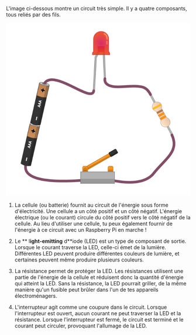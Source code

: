 L'image ci-dessous montre un circuit très simple. Il y a quatre composants, tous reliés par des fils.

![Circuit simple](images/simple-circuit.png)

1. La cellule (ou batterie) fournit au circuit de l'énergie sous forme d'électricité. Une cellule a un côté positif et un côté négatif. L'énergie électrique (ou le courant) circule du côté positif vers le côté négatif de la cellule. Au lieu d'utiliser une cellule, tu peux également fournir de l'énergie à ce circuit avec un Raspberry Pi en marche !

1. Le ** l**ight-**e**mitting** d**iode (LED) est un type de composant de sortie. Lorsque le courant traverse la LED, celle-ci émet de la lumière. Différentes LED peuvent produire différentes couleurs de lumière, et certaines peuvent même produire plusieurs couleurs.

1. La résistance permet de protéger la LED. Les résistances utilisent une partie de l'énergie de la cellule et réduisent donc la quantité d'énergie qui atteint la LED. Sans la résistance, la LED pourrait griller, de la même manière qu'un fusible peut brûler dans l'un de tes appareils électroménagers.

1. L'interrupteur agit comme une coupure dans le circuit. Lorsque l'interrupteur est ouvert, aucun courant ne peut traverser la LED et la résistance. Lorsque l'interrupteur est fermé, le circuit est terminé et le courant peut circuler, provoquant l'allumage de la LED.
